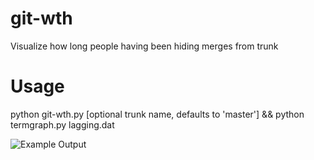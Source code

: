 # git-wth
Visualize how long people having been hiding merges from trunk

# Usage
python git-wth.py [optional trunk name, defaults to 'master'] && python termgraph.py lagging.dat


![Example Output](http://i.imgur.com/2bGbgfp.png?raw=true "Example Output")

